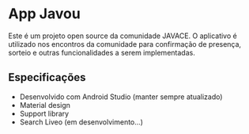App Javou
====================================
Este é um projeto open source da comunidade JAVACE. O aplicativo é utilizado nos encontros da comunidade para confirmação de presença, sorteio e outras funcionalidades a serem implementadas.

Especificações
---------------------------------
- Desenvolvido com Android Studio (manter sempre atualizado)
- Material design
- Support library
- Search Liveo (em desenvolvimento...)
